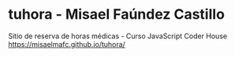 # tuhora - Misael Faúndez Castillo
Sitio de reserva de horas médicas - Curso JavaScript Coder House
https://misaelmafc.github.io/tuhora/
